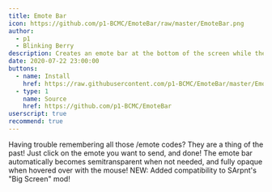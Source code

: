 ```yaml
---
title: Emote Bar
icon: https://github.com/p1-BCMC/EmoteBar/raw/master/EmoteBar.png
author:
  - p1
  - Blinking Berry
description: Creates an emote bar at the bottom of the screen while there isn't one implemented in the game yet!
date: 2020-07-22 23:00:00
buttons:
  - name: Install
    href: https://raw.githubusercontent.com/p1-BCMC/EmoteBar/master/EmoteBar.user.js
  - type: 1
    name: Source
    href: https://github.com/p1-BCMC/EmoteBar
userscript: true
recommend: true
---
```

Having trouble remembering all those /emote codes? They are a thing of the past! Just click on the emote you want to send, and done!
The emote bar automatically becomes semitransparent when not needed, and fully opaque when hovered over with the mouse!
NEW: Added compatibility to SArpnt's "Big Screen" mod!